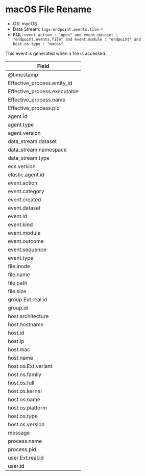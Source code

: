 # macOS File Rename

- OS: macOS
- Data Stream: `logs-endpoint.events.file-*`
- KQL: `event.action : "open" and event.dataset : "endpoint.events.file" and event.module : "endpoint" and host.os.type : "macos"`

This event is generated when a file is accessed.


| Field |
|---|
| @timestamp |
| Effective_process.entity_id |
| Effective_process.executable |
| Effective_process.name |
| Effective_process.pid |
| agent.id |
| agent.type |
| agent.version |
| data_stream.dataset |
| data_stream.namespace |
| data_stream.type |
| ecs.version |
| elastic.agent.id |
| event.action |
| event.category |
| event.created |
| event.dataset |
| event.id |
| event.kind |
| event.module |
| event.outcome |
| event.sequence |
| event.type |
| file.inode |
| file.name |
| file.path |
| file.size |
| group.Ext.real.id |
| group.id |
| host.architecture |
| host.hostname |
| host.id |
| host.ip |
| host.mac |
| host.name |
| host.os.Ext.variant |
| host.os.family |
| host.os.full |
| host.os.kernel |
| host.os.name |
| host.os.platform |
| host.os.type |
| host.os.version |
| message |
| process.name |
| process.pid |
| user.Ext.real.id |
| user.id |

